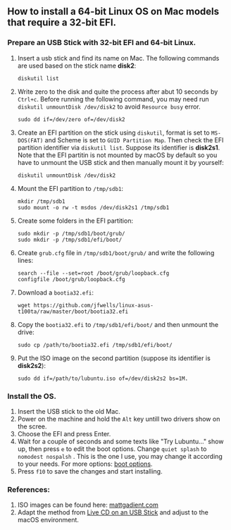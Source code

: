 ## How to install a 64-bit Linux OS on Mac models that require a 32-bit EFI.

### Prepare an USB Stick with 32-bit EFI and 64-bit Linux. 
1. Insert a usb stick and find its name on Mac. The following commands are used based on the stick name **disk2**:
   ```
   diskutil list
   ```
2. Write zero to the disk and quite the process after abut 10 seconds by `Ctrl+c`. Before running the following command, you may need run `diskutil unmountDisk /dev/disk2` to avoid `Resource busy` error.
   ```
   sudo dd if=/dev/zero of=/dev/disk2
   ```
3. Create an EFI partition on the stick using `diskutil`, format is set to `MS-DOS(FAT)` and Scheme is set to `GUID Partition Map`. Then check the EFI partition identifier via `diskutil list`. Suppose its identifier is **disk2s1**. Note that the EFI partitin is not mounted by macOS by default so you have to unmount the USB stick and then manually mount it by yourself:
   ```
   diskutil unmountDisk /dev/disk2
   ```

4. Mount the EFI partition to `/tmp/sdb1`:
   ```
   mkdir /tmp/sdb1
   sudo mount -o rw -t msdos /dev/disk2s1 /tmp/sdb1
   ```

5. Create some folders in the EFI partition:
   ```
   sudo mkdir -p /tmp/sdb1/boot/grub/
   sudo mkdir -p /tmp/sdb1/efi/boot/
   ```

6. Create `grub.cfg` file in `/tmp/sdb1/boot/grub/` and write the following lines:
   ```
   search --file --set=root /boot/grub/loopback.cfg
   configfile /boot/grub/loopback.cfg
   ```

7. Download a `bootia32.efi`:
   ```
   wget https://github.com/jfwells/linux-asus-t100ta/raw/master/boot/bootia32.efi
   ```

8. Copy the `bootia32.efi` to `/tmp/sdb1/efi/boot/` and then unmount the drive:
   ```
   sudo cp /path/to/bootia32.efi /tmp/sdb1/efi/boot/
   ```

9.  Put the ISO image on the second partition (suppose its identifier is **disk2s2**):
    ```
    sudo dd if=/path/to/lubuntu.iso of=/dev/disk2s2 bs=1M.
    ```

### Install the OS.
1. Insert the USB stick to the old Mac.
2. Power on the machine and hold the `Alt` key untill two drivers show on the scree.
3. Choose the EFI and press Enter.
4. Wait for a couple of seconds and some texts like "Try Lubuntu..." show up, then press `e` to edit the boot options. Change `quiet splash` to `nomodest nospalsh` . This is the one I use, you may change it according to your needs. For more options: [boot options](https://wiki.ubuntuusers.de/Bootoptionen/).
5. Press `f10` to save the changes and start installing. 

### References:
1. ISO images can be found here: [mattgadient.com](https://mattgadient.com/linux-dvd-images-and-how-to-for-32-bit-efi-macs-late-2006-models/)
2. Adapt the method from [Live CD on an USB Stick](https://mesom.de/efi32boot/index.html) and adjust to the macOS environment.